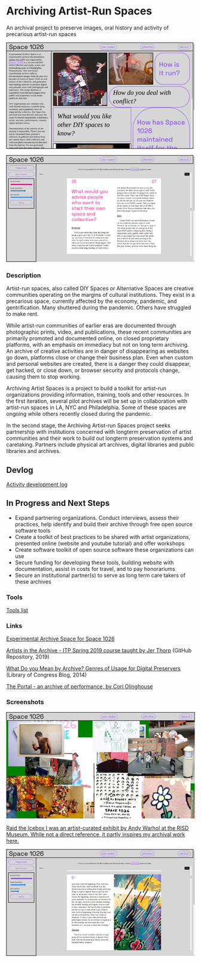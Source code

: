 # Archiving Artist-Run Spaces 

An archival project to preserve images, oral history and activity of precarious artist-run spaces

![Experimental Archive Space - homepage](assets/img/homepage.jpg)

![Experimental Archive Space - interview page](assets/img/interview.jpg)

### Description 

Artist-run spaces, also called DIY Spaces or Alternative Spaces are creative communities operating on the margins of cultural institutions. They exist in a precarious space, currently affected by the economy, pandemic, and gentrification. Many shuttered during the pandemic. Others have struggled to make rent.

While artist-run communities of earlier eras are documented through photographic prints, video, and publications, these recent communities are primarily promoted and documented online, on closed proprietary platforms, with an emphasis on immediacy but not on long term archiving. An archive of creative activities are in danger of disappearing as websites go down, platforms close or change their business plan. Even when custom and personal websites are created, there is a danger they could disappear, get hacked, or close down, or browser security and protocols change, causing them to stop working. 

Archiving Artist Spaces is a project to build a toolkit for artist-run organizations providing information, training, tools and other resources. In the first iteration, several pilot archives will be set up in collaboration with artist-run spaces in LA, NYC and Philadelphia. Some of these spaces are ongoing while others recently closed during the pandemic.

In the second stage, the Archiving Artist-run Spaces project seeks partnership with institutions concerned with longterm preservation of artist communities and their work to build out longterm preservation systems and caretaking. Partners include physical art archives, digital libraries and public libraries and archives.

## Devlog

[Activity development log](devlog.md)

## In Progress and Next Steps

* Expand partnering organizations. Conduct interviews, assess their practices, help identify and build their archive through free open source software tools 
* Create a toolkit of best practices to be shared with artist organizations, presented online (website and youtube tutorial) and offer workshops 
* Create software toolkit of open source software these organizations can use 
* Secure funding for developing these tools, building website with documentation, assist in costs for travel, and to pay honorariums
* Secure an institutional partner(s) to serve as long term care takers of these archives 

### Tools

[Tools list](tools.md)

### Links

[Experimental Archive Space for Space 1026](http://experimentalarchive.space)

[Artists in the Archive - ITP Spring 2019 course taught by Jer Thorp](https://github.com/blprnt/ArtArchive) (GitHub Repository, 2019)

[What Do you Mean by Archive? Genres of Usage for Digital Preservers](https://blogs.loc.gov/thesignal/2014/02/what-do-you-mean-by-archive-genres-of-usage-for-digital-preservers/) (Library of Congress Blog, 2014)  

[The Portal - an archive of performance, by Cori Olinghouse](https://theportal.place/)

### Screenshots

![Experimental Archive Space - 'raiding the icebox'](assets/img/raiding-the-icebox.jpg)

[Raid the Icebox I was an artist-curated exhibit by Andy Warhol at the RISD Museum. While not a direct reference, it partly inspires my archival work here.](https://risdmuseum.org/exhibitions-events/exhibitions/raid-icebox-1-andy-warhol)  

![Experimental Archive Space - zine page](assets/img/zine.jpg)
